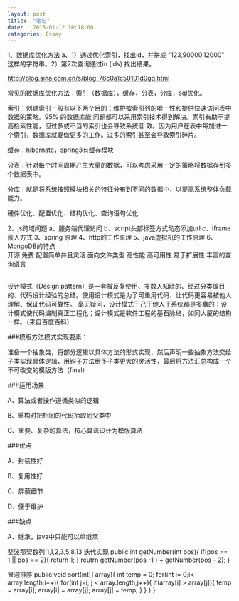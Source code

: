 ```yaml
---
layout: post
title:  "笔记"
date:   2015-01-12 10:18:00
categories: Essay
---
```


1、数据库优化方法
a、1）通过优化索引，找出id，并拼成 "123,90000,12000" 这样的字符串。2）第2次查询通过in (ids) 找出结果。 

http://blog.sina.com.cn/s/blog_76c0a1c50101d0gq.html

常见的数据库优化方法：索引（数据库），缓存，分表，分库，sql优化。

索引：创建索引一般有以下两个目的：维护被索引列的唯一性和提供快速访问表中数据的策略。95% 的数据库能 问题都可以采用索引技术得到解决。索引有助于提高检索性能，但过多或不当的索引也会导致系统低 效。因为用户在表中每加进一个索引，数据库就要做更多的工作。过多的索引甚至会导致索引碎片。 

缓存：hibernate，spring3有缓存模块
 
分表：针对每个时间周期产生大量的数据，可以考虑采用一定的策略将数据存到多个数据表中。
  
分库：就是将系统按照模块相关的特征分布到不同的数据中，以提高系统整体负载能力。

硬件优化、配置优化、结构优化、查询语句优化

2、js跨域问题
	a、服务端代理访问
	b、script头部标签方式动态添加url
	c、iframe嵌入方式
3、spring 原理
4、http的工作原理
5、java虚拟机的工作原理
6、MongoDB的特点	
	开源
	免费
	配置简单并且灵活
    面向文件类型
    高性能
    高可用性
    易于扩展性
    丰富的查询语言
##

设计模式（Design pattern）是一套被反复使用、多数人知晓的、经过分类编目的、代码设计经验的总结。使用设计模式是为了可重用代码、让代码更容易被他人理解、保证代码可靠性。 毫无疑问，设计模式于己于他人于系统都是多赢的；设计模式使代码编制真正工程化；设计模式是软件工程的基石脉络，如同大厦的结构一样。（来自百度百科）

###模版方法模式实现要素：

准备一个抽象类，将部分逻辑以具体方法的形式实现，然后声明一些抽象方法交给子类实现具体逻辑，用钩子方法给予子类更大的灵活性，最后将方法汇总构成一个不可改变的模版方法（final）

###适用场景

A、算法或者操作遵循类似的逻辑

B、重构时把相同的代码抽取到父类中

C、重要、复杂的算法，核心算法设计为模版算法

###优点

A、封装性好

B、复用性好

C、屏蔽细节

D、便于维护

###缺点

A、继承，java中只能可以单继承

斐波那契数列 1,1,2,3,5,8,13 
迭代实现
public int getNumber(int pos){
	if(pos == 1 || pos == 2){
		return 1;
	}
	reutrn getNumber(pos -1 ) + getNumber(pos - 2);
}

冒泡排序
public void sort(int[] array){
	int temp = 0;
	for(int i= 0;i< array.length;i++){
		for(int j=i; j < array.length;j++){
			if(array[i] > array[j]){
				temp = array[i];
				array[i] = array[j];
				array[j] = temp; 
			}
		}
	}
}